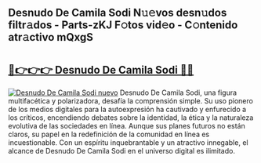 ## Desnudo De Camila Sodi N𝚞𝚎vos desn𝚞dos filtr𝚊dos - Parts-zKJ F𝚘tos vid𝚎o - C𝚘ntenido atr𝚊ctivo mQxgS

# <h2><a href="http://mb37pm.tromn.icu/?c=Desnudo+De+Camila+Sodi">🔗👉👉👉 Desnudo De Camila Sodi 🔗🔗</a></h2>

[![Desnudo De Camila Sodi nuevo](https://i.imgur.com/pEAQMta.gif)](http://mb37pm.tromn.icu/?c=Desnudo+De+Camila+Sodi)
Desnudo De Camila Sodi, una figura multifacética y polarizadora, desafía la comprensión simple. Su uso pionero de los medios digitales para la autoexpresión ha cautivado y enfurecido a los críticos, encendiendo debates sobre la identidad, la ética y la naturaleza evolutiva de las sociedades en línea. Aunque sus planes futuros no están claros, su papel en la redefinición de la comunidad en línea es incuestionable. Con un espíritu inquebrantable y un atractivo innegable, el alcance de Desnudo De Camila Sodi en el universo digital es ilimitado.
